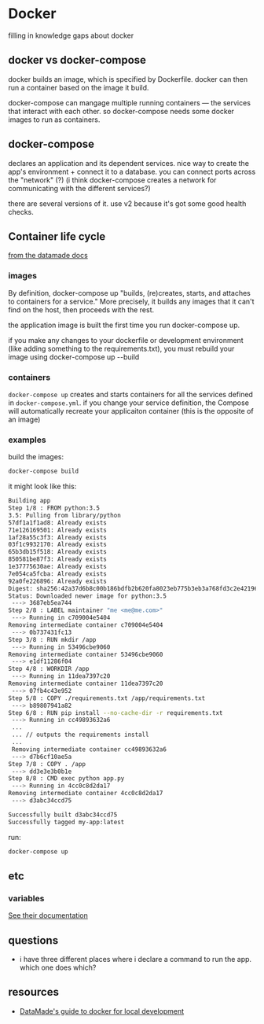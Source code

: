 # Docker

filling in knowledge gaps about docker

## docker vs docker-compose
docker builds an image, which is specified by Dockerfile. docker can then run a container based on the image it build. 

docker-compose can mangage multiple running containers — the services that interact with each other. so docker-compose needs some docker images to run as containers.


## docker-compose
declares an application and its dependent services. nice way to create the app's environment + connect it to a database. you can connect ports across the "network" (?) (i think docker-compose creates a network for communicating with the different services?)

there are several versions of it. use v2 because it's got some good health checks.


## Container life cycle
[from the datamade docs](https://github.com/datamade/how-to/blob/master/docker/local-development.md#1-dockerfile)

### images
By definition, docker-compose up "builds, (re)creates, starts, and attaches to containers for a service." More precisely, it builds any images that it can't find on the host, then proceeds with the rest.

the application image is built the first time you run docker-compose up. 

if you make any changes to your dockerfile or development environment (like adding something to the requirements.txt), you must rebuild your image using docker-compose up --build

### containers
`docker-compose up` creates and starts containers for all the services defined in `docker-compose.yml`. if you change your service definition, the Compose will automatically recreate your applicaiton container (this is the opposite of an image)



### examples
build the images:
```bash
docker-compose build
```

it might look like this:
```bash
Building app
Step 1/8 : FROM python:3.5
3.5: Pulling from library/python
57df1a1f1ad8: Already exists
71e126169501: Already exists
1af28a55c3f3: Already exists
03f1c9932170: Already exists
65b3db15f518: Already exists
850581be87f3: Already exists
1e37775630ae: Already exists
7e054ca5fcba: Already exists
92a0fe226896: Already exists
Digest: sha256:42a37d6b8c00b186bdfb2b620fa8023eb775b3eb3a768fd3c2e421964eee9665
Status: Downloaded newer image for python:3.5
 ---> 3687eb5ea744
Step 2/8 : LABEL maintainer "me <me@me.com>"
 ---> Running in c709004e5404
Removing intermediate container c709004e5404
 ---> 0b737431fc13
Step 3/8 : RUN mkdir /app
 ---> Running in 53496cbe9060
Removing intermediate container 53496cbe9060
 ---> e1df11286f04
Step 4/8 : WORKDIR /app
 ---> Running in 11dea7397c20
Removing intermediate container 11dea7397c20
 ---> 07fb4c43e952
Step 5/8 : COPY ./requirements.txt /app/requirements.txt
 ---> b89807941a82
Step 6/8 : RUN pip install --no-cache-dir -r requirements.txt
 ---> Running in cc49893632a6
 ...
 ... // outputs the requirements install
 ...
 Removing intermediate container cc49893632a6
 ---> d7b6cf10ae5a
Step 7/8 : COPY . /app
 ---> dd3e3e3b0b1e
Step 8/8 : CMD exec python app.py
 ---> Running in 4cc0c8d2da17
Removing intermediate container 4cc0c8d2da17
 ---> d3abc34ccd75

Successfully built d3abc34ccd75
Successfully tagged my-app:latest
```

run:
```bash
docker-compose up
```

## etc
### variables
[See their documentation](https://docs.docker.com/compose/environment-variables/)

## questions
- i have three different places where i declare a command to run the app. which one does which? 

## resources
- [DataMade's guide to docker for local development](https://github.com/datamade/how-to/blob/master/docker/local-development.md)
